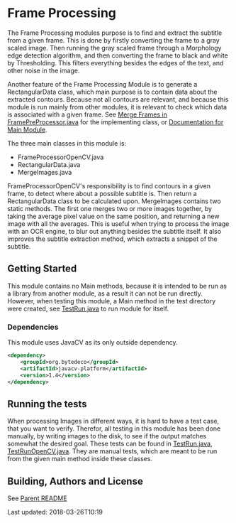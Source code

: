 # Frame Processing

The Frame Processing modules purpose is to find and extract the subtitle from a given frame.
This is done by firstly converting the frame to a gray scaled image. 
Then running the gray scaled frame through a Morphology edge detection algorithm, and then converting the frame to black and white by Thresholding.
This filters everything besides the edges of the text, and other noise in the image.

Another feature of the Frame Processing Module is to generate a RectangularData class, which main purpose is to contain data about the extracted contours.
Because not all contours are relevant, and because this module is run mainly from other modules, it is relevant to check which data is associated with a given frame.
See [Merge Frames in FramePreProcessor.java](../main/src/main/java/dk/kb/tvsubtitle/main/FramePreProcessor.java) for the implementing class, or [Documentation for Main Module](../main/README.md).

The three main classes in this module is:
 * FrameProcessorOpenCV.java
 * RectangularData.java  
 * MergeImages.java

FrameProcessorOpenCV's responsibility is to find contours in a given frame, to detect where about a possible subtitle is.
Then return a RectangularData class to be calculated upon.
MergeImages contains two static methods.
The first one merges two or more images together, by taking the average pixel value on the same position, and returning a new image with all the averages.
This is useful when trying to process the image with an OCR engine, to blur out anything besides the subtitle itself.
It also improves the subtitle extraction method, which extracts a snippet of the subtitle.

## Getting Started

This module contains no Main methods, because it is intended to be run as a library from another module, as a result it can not be run directly. 
However, when testing this module, a Main method in the test directory were created, see [TestRun.java](src/test/java/dk/kb/tvsubtitle/frameprocessing/TestRun.java) to run module for itself. 

### Dependencies

This module uses JavaCV as its only outside dependency. 

```xml
<dependency>
    <groupId>org.bytedeco</groupId>
    <artifactId>javacv-platform</artifactId>
    <version>1.4</version>
</dependency>
```

## Running the tests

When processing Images in different ways, it is hard to have a test case, that you want to verify.
Therefor, all testing in this module has been done manually, by writing images to the disk, to see if the output matches somewhat the desired goal.
These tests can be found in [TestRun.java](src/test/java/dk/kb/tvsubtitle/frameprocessing/TestRun.java), 
[TestRunOpenCV.java](src/test/java/dk/kb/tvsubtitle/frameprocessing/TestRunOpenCV.java).
They are manual tests, which are meant to be run from the given main method inside these classes.


## Building, Authors and License
See [Parent README](../README.md)

Last updated: 2018-03-26T10:19
